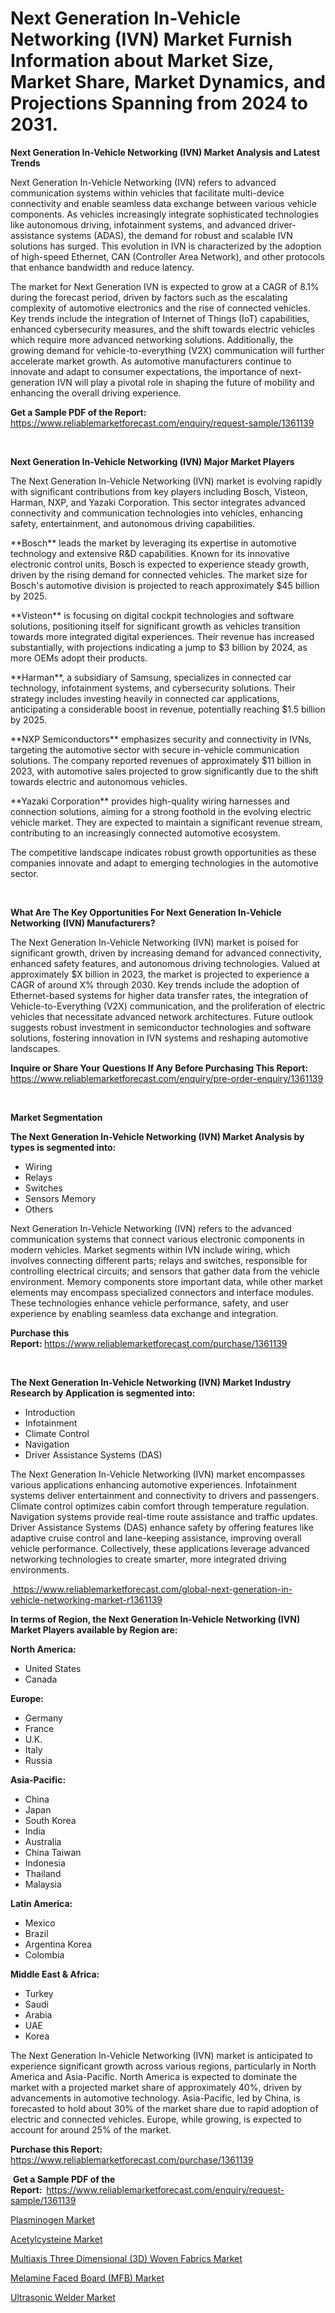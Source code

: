 <p><h1>Next Generation In-Vehicle Networking (IVN) Market Furnish Information about Market Size, Market Share, Market Dynamics, and Projections Spanning from 2024 to 2031.</h1></p><p><strong>Next Generation In-Vehicle Networking (IVN) Market Analysis and Latest Trends</strong></p>
<p><p>Next Generation In-Vehicle Networking (IVN) refers to advanced communication systems within vehicles that facilitate multi-device connectivity and enable seamless data exchange between various vehicle components. As vehicles increasingly integrate sophisticated technologies like autonomous driving, infotainment systems, and advanced driver-assistance systems (ADAS), the demand for robust and scalable IVN solutions has surged. This evolution in IVN is characterized by the adoption of high-speed Ethernet, CAN (Controller Area Network), and other protocols that enhance bandwidth and reduce latency.</p><p>The market for Next Generation IVN is expected to grow at a CAGR of 8.1% during the forecast period, driven by factors such as the escalating complexity of automotive electronics and the rise of connected vehicles. Key trends include the integration of Internet of Things (IoT) capabilities, enhanced cybersecurity measures, and the shift towards electric vehicles which require more advanced networking solutions. Additionally, the growing demand for vehicle-to-everything (V2X) communication will further accelerate market growth. As automotive manufacturers continue to innovate and adapt to consumer expectations, the importance of next-generation IVN will play a pivotal role in shaping the future of mobility and enhancing the overall driving experience.</p></p>
<p><strong>Get a Sample PDF of the Report:&nbsp;</strong> <a href="https://www.reliablemarketforecast.com/enquiry/request-sample/1361139">https://www.reliablemarketforecast.com/enquiry/request-sample/1361139</a></p>
<p>&nbsp;</p>
<p><strong>Next Generation In-Vehicle Networking (IVN) Major Market Players</strong></p>
<p><p>The Next Generation In-Vehicle Networking (IVN) market is evolving rapidly with significant contributions from key players including Bosch, Visteon, Harman, NXP, and Yazaki Corporation. This sector integrates advanced connectivity and communication technologies into vehicles, enhancing safety, entertainment, and autonomous driving capabilities.</p><p>**Bosch** leads the market by leveraging its expertise in automotive technology and extensive R&D capabilities. Known for its innovative electronic control units, Bosch is expected to experience steady growth, driven by the rising demand for connected vehicles. The market size for Bosch's automotive division is projected to reach approximately $45 billion by 2025.</p><p>**Visteon** is focusing on digital cockpit technologies and software solutions, positioning itself for significant growth as vehicles transition towards more integrated digital experiences. Their revenue has increased substantially, with projections indicating a jump to $3 billion by 2024, as more OEMs adopt their products.</p><p>**Harman**, a subsidiary of Samsung, specializes in connected car technology, infotainment systems, and cybersecurity solutions. Their strategy includes investing heavily in connected car applications, anticipating a considerable boost in revenue, potentially reaching $1.5 billion by 2025.</p><p>**NXP Semiconductors** emphasizes security and connectivity in IVNs, targeting the automotive sector with secure in-vehicle communication solutions. The company reported revenues of approximately $11 billion in 2023, with automotive sales projected to grow significantly due to the shift towards electric and autonomous vehicles.</p><p>**Yazaki Corporation** provides high-quality wiring harnesses and connection solutions, aiming for a strong foothold in the evolving electric vehicle market. They are expected to maintain a significant revenue stream, contributing to an increasingly connected automotive ecosystem.</p><p>The competitive landscape indicates robust growth opportunities as these companies innovate and adapt to emerging technologies in the automotive sector.</p></p>
<p>&nbsp;</p>
<p><strong>What Are The Key Opportunities For Next Generation In-Vehicle Networking (IVN) Manufacturers?</strong></p>
<p><p>The Next Generation In-Vehicle Networking (IVN) market is poised for significant growth, driven by increasing demand for advanced connectivity, enhanced safety features, and autonomous driving technologies. Valued at approximately $X billion in 2023, the market is projected to experience a CAGR of around X% through 2030. Key trends include the adoption of Ethernet-based systems for higher data transfer rates, the integration of Vehicle-to-Everything (V2X) communication, and the proliferation of electric vehicles that necessitate advanced network architectures. Future outlook suggests robust investment in semiconductor technologies and software solutions, fostering innovation in IVN systems and reshaping automotive landscapes.</p></p>
<p><strong>Inquire or Share Your Questions If Any Before Purchasing This Report:</strong> <a href="https://www.reliablemarketforecast.com/enquiry/pre-order-enquiry/1361139">https://www.reliablemarketforecast.com/enquiry/pre-order-enquiry/1361139</a></p>
<p>&nbsp;</p>
<p><strong>Market Segmentation</strong></p>
<p><strong>The Next Generation In-Vehicle Networking (IVN) Market Analysis by types is segmented into:</strong></p>
<p><ul><li>Wiring</li><li>Relays</li><li>Switches</li><li>Sensors Memory</li><li>Others</li></ul></p>
<p><p>Next Generation In-Vehicle Networking (IVN) refers to the advanced communication systems that connect various electronic components in modern vehicles. Market segments within IVN include wiring, which involves connecting different parts; relays and switches, responsible for controlling electrical circuits; and sensors that gather data from the vehicle environment. Memory components store important data, while other market elements may encompass specialized connectors and interface modules. These technologies enhance vehicle performance, safety, and user experience by enabling seamless data exchange and integration.</p></p>
<p><strong>Purchase this Report:&nbsp;</strong><a href="https://www.reliablemarketforecast.com/purchase/1361139">https://www.reliablemarketforecast.com/purchase/1361139</a></p>
<p>&nbsp;</p>
<p><strong>The Next Generation In-Vehicle Networking (IVN) Market Industry Research by Application is segmented into:</strong></p>
<p><ul><li>Introduction</li><li>Infotainment</li><li>Climate Control</li><li>Navigation</li><li>Driver Assistance Systems (DAS)</li></ul></p>
<p><p>The Next Generation In-Vehicle Networking (IVN) market encompasses various applications enhancing automotive experiences. Infotainment systems deliver entertainment and connectivity to drivers and passengers. Climate control optimizes cabin comfort through temperature regulation. Navigation systems provide real-time route assistance and traffic updates. Driver Assistance Systems (DAS) enhance safety by offering features like adaptive cruise control and lane-keeping assistance, improving overall vehicle performance. Collectively, these applications leverage advanced networking technologies to create smarter, more integrated driving environments.</p></p>
<p><a href="https://www.reliablemarketforecast.com/global-next-generation-in-vehicle-networking-market-r1361139">&nbsp;https://www.reliablemarketforecast.com/global-next-generation-in-vehicle-networking-market-r1361139</a></p>
<p><strong>In terms of Region, the Next Generation In-Vehicle Networking (IVN) Market Players available by Region are:</strong></p>
<p>
    <p> <strong> North America: </strong>
        <ul>
            <li>United States</li>
            <li>Canada</li>
        </ul>
        </p> 
    <p> <strong> Europe: </strong>
        <ul>
            <li>Germany</li>
            <li>France</li>
            <li>U.K.</li>
            <li>Italy</li>
            <li>Russia</li>
        </ul>
        </p> 
    <p> <strong> Asia-Pacific: </strong>
        <ul>
            <li>China</li>
            <li>Japan</li>
            <li>South Korea</li>
            <li>India</li>
            <li>Australia</li>
            <li>China Taiwan</li>
            <li>Indonesia</li>
            <li>Thailand</li>
            <li>Malaysia</li>
        </ul>
        </p> 
    <p> <strong> Latin America: </strong>
        <ul>
            <li>Mexico</li>
            <li>Brazil</li>
            <li>Argentina Korea</li>
            <li>Colombia</li>
        </ul>
        </p> 
    <p> <strong> Middle East & Africa: </strong>
        <ul>
            <li>Turkey</li>
            <li>Saudi</li>
            <li>Arabia</li>
            <li>UAE</li>
            <li>Korea</li>
        </ul>
    </p>
    </p>
<p><p>The Next Generation In-Vehicle Networking (IVN) market is anticipated to experience significant growth across various regions, particularly in North America and Asia-Pacific. North America is expected to dominate the market with a projected market share of approximately 40%, driven by advancements in automotive technology. Asia-Pacific, led by China, is forecasted to hold about 30% of the market share due to rapid adoption of electric and connected vehicles. Europe, while growing, is expected to account for around 25% of the market.</p></p>
<p><strong>Purchase this Report: </strong><a href="https://www.reliablemarketforecast.com/purchase/1361139">https://www.reliablemarketforecast.com/purchase/1361139</a></p>
<p>&nbsp;<strong>Get a Sample PDF of the Report:&nbsp;&nbsp;</strong><a href="https://www.reliablemarketforecast.com/enquiry/request-sample/1361139">https://www.reliablemarketforecast.com/enquiry/request-sample/1361139</a></p>
<p><strong></strong></p>
<p><p><a href="https://www.linkedin.com/pulse/plasminogen-market-share-size-trends-industry-analysis-report-kejjf?trackingId=ATw5r1bfRSywKHXFRVT%2BHA%3D%3D">Plasminogen Market</a></p><p><a href="https://www.linkedin.com/pulse/acetylcysteine-market-industry-landscape-growth-trajectories-oimuf?trackingId=JCo6hE7sR8m84oIdeGbjsw%3D%3D">Acetylcysteine Market</a></p><p><a href="https://issuu.com/reportprime-2/docs/multiaxis-three-dimensional-3d-wove_0a36f5b4ffd70a">Multiaxis Three Dimensional (3D) Woven Fabrics Market</a></p><p><a href="https://issuu.com/reportprime-2/docs/melamine-faced-board-mfb-market-siz_d6913c8a7bc046">Melamine Faced Board (MFB) Market</a></p><p><a href="https://www.linkedin.com/pulse/global-ultrasonic-welder-market-sector2024-2031-metrics-strategic-r8bff?trackingId=o13GJW4nSGuLAQD9UuGTcA%3D%3D">Ultrasonic Welder Market</a></p></p>